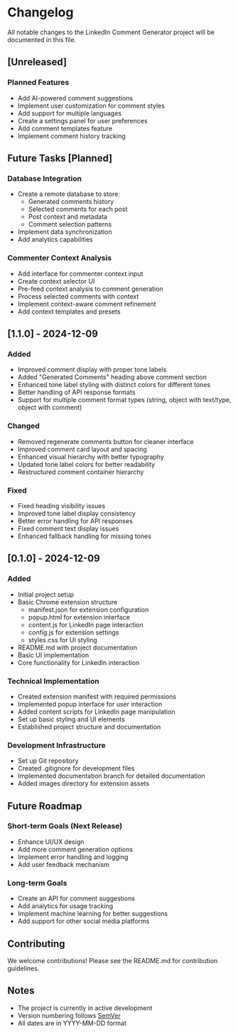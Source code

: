 # Changelog

All notable changes to the LinkedIn Comment Generator project will be documented in this file.

## [Unreleased]

### Planned Features
- Add AI-powered comment suggestions
- Implement user customization for comment styles
- Add support for multiple languages
- Create a settings panel for user preferences
- Add comment templates feature
- Implement comment history tracking

## Future Tasks [Planned]

### Database Integration
- Create a remote database to store:
  - Generated comments history
  - Selected comments for each post
  - Post context and metadata
  - Comment selection patterns
- Implement data synchronization
- Add analytics capabilities

### Commenter Context Analysis
- Add interface for commenter context input
- Create context selector UI
- Pre-feed context analysis to comment generation
- Process selected comments with context
- Implement context-aware comment refinement
- Add context templates and presets

## [1.1.0] - 2024-12-09

### Added
- Improved comment display with proper tone labels
- Added "Generated Comments" heading above comment section
- Enhanced tone label styling with distinct colors for different tones
- Better handling of API response formats
- Support for multiple comment format types (string, object with text/type, object with comment)

### Changed
- Removed regenerate comments button for cleaner interface
- Improved comment card layout and spacing
- Enhanced visual hierarchy with better typography
- Updated tone label colors for better readability
- Restructured comment container hierarchy

### Fixed
- Fixed heading visibility issues
- Improved tone label display consistency
- Better error handling for API responses
- Fixed comment text display issues
- Enhanced fallback handling for missing tones

## [0.1.0] - 2024-12-09

### Added
- Initial project setup
- Basic Chrome extension structure
  - manifest.json for extension configuration
  - popup.html for extension interface
  - content.js for LinkedIn page interaction
  - config.js for extension settings
  - styles.css for UI styling
- README.md with project documentation
- Basic UI implementation
- Core functionality for LinkedIn interaction

### Technical Implementation
- Created extension manifest with required permissions
- Implemented popup interface for user interaction
- Added content scripts for LinkedIn page manipulation
- Set up basic styling and UI elements
- Established project structure and documentation

### Development Infrastructure
- Set up Git repository
- Created .gitignore for development files
- Implemented documentation branch for detailed documentation
- Added images directory for extension assets

## Future Roadmap

### Short-term Goals (Next Release)
- Enhance UI/UX design
- Add more comment generation options
- Implement error handling and logging
- Add user feedback mechanism

### Long-term Goals
- Create an API for comment suggestions
- Add analytics for usage tracking
- Implement machine learning for better suggestions
- Add support for other social media platforms

## Contributing
We welcome contributions! Please see the README.md for contribution guidelines.

## Notes
- The project is currently in active development
- Version numbering follows [SemVer](http://semver.org/)
- All dates are in YYYY-MM-DD format
